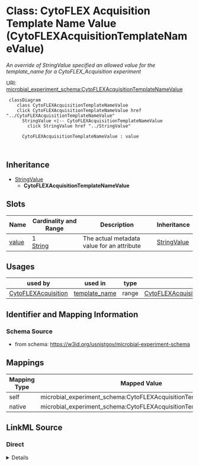 

# Class: CytoFLEX Acquisition Template Name Value (CytoFLEXAcquisitionTemplateNameValue)




_An override of StringValue specified an allowed value for the template_name for a CytoFLEX_Acquisition experiment_







URI: [microbial_experiment_schema:CytoFLEXAcquisitionTemplateNameValue](https://w3id.org/usnistgov/microbial-experiment-schema/CytoFLEXAcquisitionTemplateNameValue)






```mermaid
 classDiagram
    class CytoFLEXAcquisitionTemplateNameValue
    click CytoFLEXAcquisitionTemplateNameValue href "../CytoFLEXAcquisitionTemplateNameValue"
      StringValue <|-- CytoFLEXAcquisitionTemplateNameValue
        click StringValue href "../StringValue"
      
      CytoFLEXAcquisitionTemplateNameValue : value
        
      
```





## Inheritance
* [StringValue](StringValue.md)
    * **CytoFLEXAcquisitionTemplateNameValue**



## Slots

| Name | Cardinality and Range | Description | Inheritance |
| ---  | --- | --- | --- |
| [value](value.md) | 1 <br/> [String](String.md) | The actual metadata value for an attribute | [StringValue](StringValue.md) |





## Usages

| used by | used in | type | used |
| ---  | --- | --- | --- |
| [CytoFLEXAcquisition](CytoFLEXAcquisition.md) | [template_name](template_name.md) | range | [CytoFLEXAcquisitionTemplateNameValue](CytoFLEXAcquisitionTemplateNameValue.md) |






## Identifier and Mapping Information







### Schema Source


* from schema: https://w3id.org/usnistgov/microbial-experiment-schema




## Mappings

| Mapping Type | Mapped Value |
| ---  | ---  |
| self | microbial_experiment_schema:CytoFLEXAcquisitionTemplateNameValue |
| native | microbial_experiment_schema:CytoFLEXAcquisitionTemplateNameValue |







## LinkML Source

<!-- TODO: investigate https://stackoverflow.com/questions/37606292/how-to-create-tabbed-code-blocks-in-mkdocs-or-sphinx -->

### Direct

<details>
```yaml
name: CytoFLEXAcquisitionTemplateNameValue
description: An override of StringValue specified an allowed value for the template_name
  for a CytoFLEX_Acquisition experiment
title: CytoFLEX Acquisition Template Name Value
from_schema: https://w3id.org/usnistgov/microbial-experiment-schema
is_a: StringValue
slot_usage:
  value:
    name: value
    range: string
    required: true
    pattern: ^CytoFLEX_Acquisition$

```
</details>

### Induced

<details>
```yaml
name: CytoFLEXAcquisitionTemplateNameValue
description: An override of StringValue specified an allowed value for the template_name
  for a CytoFLEX_Acquisition experiment
title: CytoFLEX Acquisition Template Name Value
from_schema: https://w3id.org/usnistgov/microbial-experiment-schema
is_a: StringValue
slot_usage:
  value:
    name: value
    range: string
    required: true
    pattern: ^CytoFLEX_Acquisition$
attributes:
  value:
    name: value
    description: The actual metadata value for an attribute
    title: value
    from_schema: https://w3id.org/usnistgov/microbial-experiment-schema
    rank: 1000
    alias: value
    owner: CytoFLEXAcquisitionTemplateNameValue
    domain_of:
    - BooleanValue
    - NumberValue
    - StringValue
    - UriValue
    - DateValue
    - ArrayValue
    - ELabItemValue
    - FCInjectionModeValue
    - IncubationAtmosphereValue
    range: string
    required: true
    pattern: ^CytoFLEX_Acquisition$

```
</details>